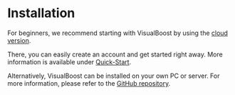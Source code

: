 # Installation

For beginners, we recommend starting with VisualBoost by using the [cloud version](https://app.visualboost.de).

There, you can easily create an account and get started right away. More information is available under [Quick-Start](installation.md).&#x20;

Alternatively, VisualBoost can be installed on your own PC or server. For more information, please refer to the [GitHub repository](https://github.com/visualboost/VisualBoost).

